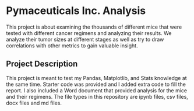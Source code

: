 # Pymaceuticals Inc. Analysis
This project is about examining the thousands of different mice that were tested with different cancer regimens and analyzing their results. 
We analyze their tumor sizes at different stages as well as try to draw correlations with other metrics to gain valuable insight.

## Project Description
This project is meant to test my Pandas, Matplotlib, and Stats knowledge at the same time. Starter code was provided and I added extra code to fill the report.
I also included a Word document that provided analysis for the mice and their regimens.
The file types in this repository are ipynb files, csv files, docx files and md files.
